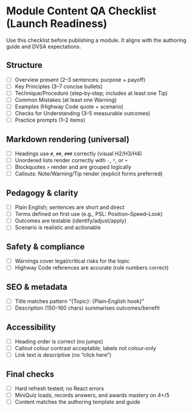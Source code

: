 # Module Content QA Checklist (Launch Readiness)

Use this checklist before publishing a module. It aligns with the authoring guide and DVSA expectations.

## Structure
- [ ] Overview present (2–3 sentences: purpose + payoff)
- [ ] Key Principles (3–7 concise bullets)
- [ ] Technique/Procedure (step‑by‑step; includes at least one Tip)
- [ ] Common Mistakes (at least one Warning)
- [ ] Examples (Highway Code quote + scenario)
- [ ] Checks for Understanding (3–5 measurable outcomes)
- [ ] Practice prompts (1–2 items)

## Markdown rendering (universal)
- [ ] Headings use `#`, `##`, `###` correctly (visual H2/H3/H4)
- [ ] Unordered lists render correctly with `-`, `*`, or `•`
- [ ] Blockquotes `>` render and are grouped logically
- [ ] Callouts: Note/Warning/Tip render (explicit forms preferred)

## Pedagogy & clarity
- [ ] Plain English; sentences are short and direct
- [ ] Terms defined on first use (e.g., PSL: Position–Speed–Look)
- [ ] Outcomes are testable (identify/adjust/apply)
- [ ] Scenario is realistic and actionable

## Safety & compliance
- [ ] Warnings cover legal/critical risks for the topic
- [ ] Highway Code references are accurate (rule numbers correct)

## SEO & metadata
- [ ] Title matches pattern “{Topic}: {Plain‑English hook}”
- [ ] Description (150–160 chars) summarises outcomes/benefit

## Accessibility
- [ ] Heading order is correct (no jumps)
- [ ] Callout colour contrast acceptable; labels not colour‑only
- [ ] Link text is descriptive (no “click here”)

## Final checks
- [ ] Hard refresh tested; no React errors
- [ ] MiniQuiz loads, records answers, and awards mastery on 4+/5
- [ ] Content matches the authoring template and guide
